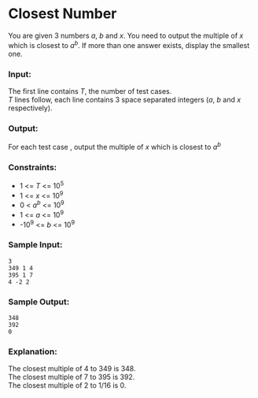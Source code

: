 Closest Number
==============

You are given 3 numbers *a*, *b* and *x*. You need to output the multiple of *x* which is closest to *a<sup>b</sup>*. If more than one answer exists, display the smallest one.

### Input:

The first line contains *T*, the number of test cases.  
*T* lines follow, each line contains 3 space separated integers (*a*, *b* and *x* respectively).

### Output:

For each test case , output the multiple of *x* which is closest to *a<sup>b</sup>*

### Constraints:

* 1 <= *T* <= 10<sup>5</sup>
* 1 <= *x* <= 10<sup>9</sup>
* 0 < *a<sup>b</sup>* <= 10<sup>9</sup>
* 1 <= *a* <= 10<sup>9</sup>
* -10<sup>9</sup> <= *b* <= 10<sup>9</sup>

### Sample Input:

	3
	349 1 4
	395 1 7
	4 -2 2

### Sample Output:

	348
	392
	0

### Explanation:

The closest multiple of 4 to 349 is 348.  
The closest multiple of 7 to 395 is 392.  
The closest multiple of 2 to 1/16 is 0.